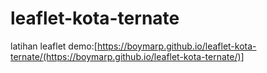 # leaflet-kota-ternate
latihan leaflet
demo:[https://boymarp.github.io/leaflet-kota-ternate/(https://boymarp.github.io/leaflet-kota-ternate/)]